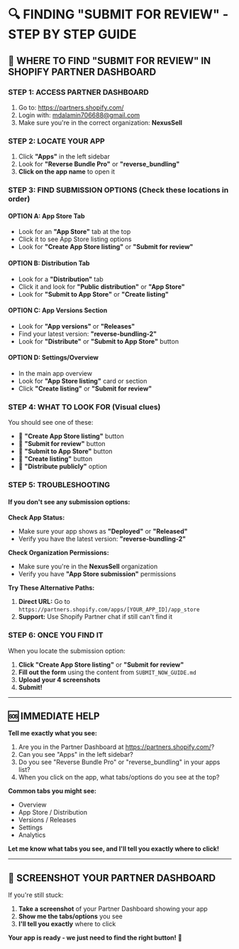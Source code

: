 # 🔍 FINDING "SUBMIT FOR REVIEW" - STEP BY STEP GUIDE

## 🎯 **WHERE TO FIND "SUBMIT FOR REVIEW" IN SHOPIFY PARTNER DASHBOARD**

### **STEP 1: ACCESS PARTNER DASHBOARD**
1. Go to: https://partners.shopify.com/
2. Login with: mdalamin706688@gmail.com
3. Make sure you're in the correct organization: **NexusSell**

### **STEP 2: LOCATE YOUR APP**
1. Click **"Apps"** in the left sidebar
2. Look for **"Reverse Bundle Pro"** or **"reverse_bundling"**
3. **Click on the app name** to open it

### **STEP 3: FIND SUBMISSION OPTIONS** (Check these locations in order)

#### **OPTION A: App Store Tab**
- Look for an **"App Store"** tab at the top
- Click it to see App Store listing options
- Look for **"Create App Store listing"** or **"Submit for review"**

#### **OPTION B: Distribution Tab**
- Look for a **"Distribution"** tab
- Click it and look for **"Public distribution"** or **"App Store"**
- Look for **"Submit to App Store"** or **"Create listing"**

#### **OPTION C: App Versions Section**
- Look for **"App versions"** or **"Releases"**
- Find your latest version: **"reverse-bundling-2"**
- Look for **"Distribute"** or **"Submit to App Store"** button

#### **OPTION D: Settings/Overview**
- In the main app overview
- Look for **"App Store listing"** card or section
- Click **"Create listing"** or **"Submit for review"**

### **STEP 4: WHAT TO LOOK FOR** (Visual clues)

You should see one of these:
- 🔵 **"Create App Store listing"** button
- 🔵 **"Submit for review"** button  
- 🔵 **"Submit to App Store"** button
- 🔵 **"Create listing"** button
- 🔵 **"Distribute publicly"** option

### **STEP 5: TROUBLESHOOTING**

#### **If you don't see any submission options:**

**Check App Status:**
- Make sure your app shows as **"Deployed"** or **"Released"**
- Verify you have the latest version: **"reverse-bundling-2"**

**Check Organization Permissions:**
- Make sure you're in the **NexusSell** organization
- Verify you have **"App Store submission"** permissions

**Try These Alternative Paths:**
1. **Direct URL:** Go to `https://partners.shopify.com/apps/[YOUR_APP_ID]/app_store`
2. **Support:** Use Shopify Partner chat if still can't find it

### **STEP 6: ONCE YOU FIND IT**

When you locate the submission option:
1. **Click "Create App Store listing"** or **"Submit for review"**
2. **Fill out the form** using the content from `SUBMIT_NOW_GUIDE.md`
3. **Upload your 4 screenshots**
4. **Submit!**

---

## 🆘 **IMMEDIATE HELP**

**Tell me exactly what you see:**
1. Are you in the Partner Dashboard at https://partners.shopify.com/?
2. Can you see "Apps" in the left sidebar?
3. Do you see "Reverse Bundle Pro" or "reverse_bundling" in your apps list?
4. When you click on the app, what tabs/options do you see at the top?

**Common tabs you might see:**
- Overview
- App Store / Distribution  
- Versions / Releases
- Settings
- Analytics

**Let me know what tabs you see, and I'll tell you exactly where to click!**

---

## 📱 **SCREENSHOT YOUR PARTNER DASHBOARD**

If you're still stuck:
1. **Take a screenshot** of your Partner Dashboard showing your app
2. **Show me the tabs/options** you see
3. **I'll tell you exactly** where to click

**Your app is ready - we just need to find the right button!** 🚀
